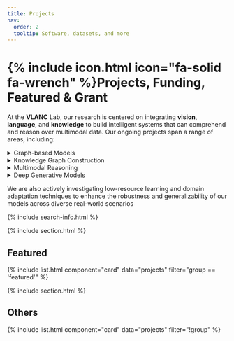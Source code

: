 ```yaml
---
title: Projects
nav:
  order: 2
  tooltip: Software, datasets, and more
---
```


# {% include icon.html icon="fa-solid fa-wrench" %}Projects, Funding, Featured & Grant

At the **VLANC** Lab, our research is centered on integrating **vision**, **language**, and **knowledge** to build intelligent systems that can comprehend and reason over multimodal data. Our ongoing projects span a range of areas, including:

<details markdown="1">
<summary>Graph-based Models</summary>
Graph-based models for entity linking and structured knowledge representation</details>

<details markdown="2">
<summary>Knowledge Graph Construction</summary>
Knowledge graph construction from unstructured text
</details>

<details markdown="3">
<summary>Multimodal Reasoning</summary>
Multimodal reasoning across image-text pairs
</details>

<details markdown="4">
<summary>Deep Generative Models</summary>
Deep generative models for interpreting brain-computer interface (BCI) signals
</details>







We are also actively investigating low-resource learning and domain adaptation techniques to enhance the robustness and generalizability of our models across diverse real-world scenarios


{% include search-info.html %}

{% include section.html %}

## Featured

{% include list.html component="card" data="projects" filter="group == 'featured'" %}

{% include section.html %}

## Others

{% include list.html component="card" data="projects" filter="!group"  %}
